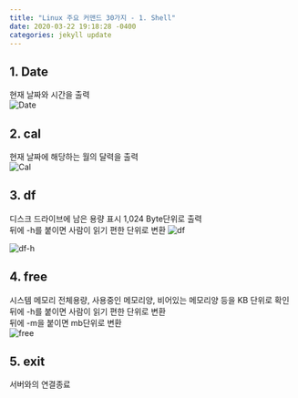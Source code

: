 ```yaml
---
title: "Linux 주요 커맨드 30가지 - 1. Shell"
date: 2020-03-22 19:18:28 -0400
categories: jekyll update
---
```


## 1. Date   
현재 날짜와 시간을 출력      
![Date](https://user-images.githubusercontent.com/62292136/77247186-04c03b80-6c72-11ea-890d-fed5d6e3cc10.PNG)     
     
     
     
## 2. cal
현재 날짜에 해당하는 월의 달력을 출력     
![Cal](https://user-images.githubusercontent.com/62292136/77247228-5ec10100-6c72-11ea-831e-f9ac181eb600.PNG)     
     
     
     
## 3. df
디스크 드라이브에 남은 용량 표시 1,024 Byte단위로 출력     
뒤에 -h를 붙이면 사람이 읽기 편한 단위로 변환
![df](https://user-images.githubusercontent.com/62292136/77247273-be1f1100-6c72-11ea-9414-95a21792bd72.PNG)     
     
     
![df-h](https://user-images.githubusercontent.com/62292136/77247281-d55dfe80-6c72-11ea-93ec-32911b95bb06.PNG)     
     
     
     
## 4. free
시스템 메모리 전체용량, 사용중인 메모리양, 비어있는 메모리양 등을 KB 단위로 확인     
뒤에 -h를 붙이면 사람이 읽기 편한 단위로 변환     
뒤에 -m을 붙이면 mb단위로 변환     
![free](https://user-images.githubusercontent.com/62292136/77247365-cd528e80-6c73-11ea-8ccb-11ba66c0329f.PNG)     
     
     
     
## 5. exit
서버와의 연결종료





